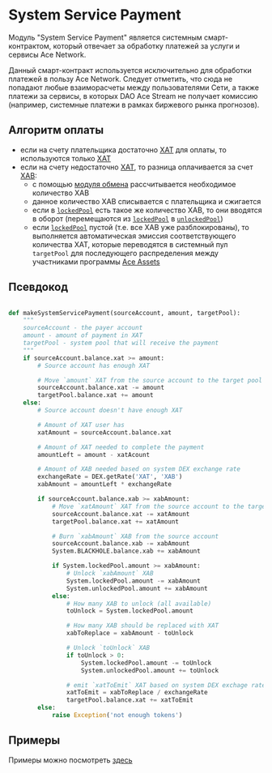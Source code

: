 # System Service Payment

Модуль "System Service Payment" является системным смарт-контрактом, который отвечает за
обработку платежей за услуги и сервисы Ace Network.

Данный смарт-контракт используется исключительно для обработки платежей в пользу
Ace Network. Следует отметить, что сюда не попадают любые взаиморасчеты между
пользователями Сети, а также платежи за сервисы, в которых DAO Ace Stream не
получает комиссию (например, системные платежи в рамках биржевого рынка
прогнозов).


## Алгоритм оплаты

- если на счету плательщика достаточно [XAT][1] для оплаты, то используются только [XAT][1]
- если на счету недостаточно [XAT][1], то разница оплачивается за счет [XAB][2]:
    - с помощью [модуля обмена][3] рассчитывается необходимое количество XAB
    - данное количество XAB списывается с плательщика и сжигается
    - если в [`lockedPool`][5] есть такое же количество XAB, то они вводятся в оборот (перемещаются из [`lockedPool`][5] в [`unlockedPool`][6])
    - если [`lockedPool`][5] пустой (т.е. все XAB уже разблокированы), то выполняется автоматическая эмиссия соответствующего количества XAT, которые переводятся в системный пул `targetPool` для последующего распределения между участниками программы [Ace Assets][4]


## Псевдокод

```python

def makeSystemServicePayment(sourceAccount, amount, targetPool):
    """
    sourceAccount - the payer account
    amount - amount of payment in XAT
    targetPool - system pool that will receive the payment
    """
    if sourceAccount.balance.xat >= amount:
        # Source account has enough XAT

        # Move `amount` XAT from the source account to the target pool
        sourceAccount.balance.xat -= amount
        targetPool.balance.xat += amount
    else:
        # Source account doesn't have enough XAT

        # Amount of XAT user has
        xatAmount = sourceAccount.balance.xat

        # Amount of XAT needed to complete the payment
        amountLeft = amount - xatAcount

        # Amount of XAB needed based on system DEX exchange rate
        exchangeRate = DEX.getRate('XAT', 'XAB')
        xabAmount = amountLeft * exchangeRate

        if sourceAccount.balance.xab >= xabAmount:
            # Move `xatAmount` XAT from the source account to the target pool
            sourceAccount.balance.xat -= xatAmount
            targetPool.balance.xat += xatAmount

            # Burn `xabAmount` XAB from the source account
            sourceAccount.balance.xab -= xabAmount
            System.BLACKHOLE.balance.xab += xabAmount

            if System.lockedPool.amount >= xabAmount:
                # Unlock `xabAmount` XAB
                System.lockedPool.amount -= xabAmount
                System.unlockedPool.amount += xabAmount
            else:
                # How many XAB to unlock (all available)
                toUnlock = System.lockedPool.amount

                # How many XAB should be replaced with XAT
                xabToReplace = xabAmount - toUnlock

                # Unlock `toUnlock` XAB
                if toUnlock > 0:
                    System.lockedPool.amount -= toUnlock
                    System.unlockedPool.amount += toUnlock

                # emit `xatToEmit` XAT based on system DEX exchage rate
                xatToEmit = xabToReplace / exchangeRate
                targetPool.balance.xat += xatToEmit
        else:
            raise Exception('not enough tokens')

```

## Примеры

Примеры можно посмотреть [здесь][7]


[1]: ../system-tokens/ace-time.md
[2]: ../system-tokens/ace-byte.md
[3]: ../system-tokens/exchange.md
[4]: ../services/ace-asset.md
[5]: ../glossary/system-pools.md#lockedpool
[6]: ../glossary/system-pools.md#unlockedpool
[7]: ../system-tokens/examples.md
